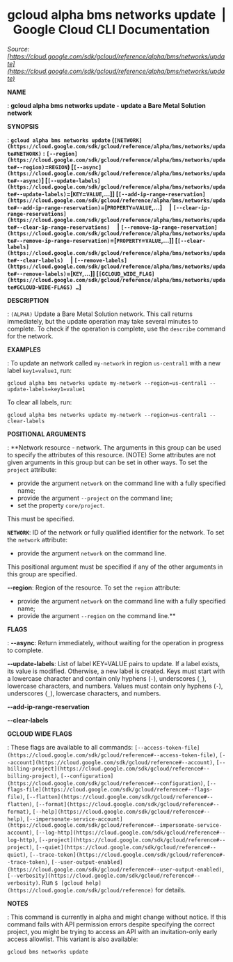 # gcloud alpha bms networks update  |  Google Cloud CLI Documentation

*Source: [https://cloud.google.com/sdk/gcloud/reference/alpha/bms/networks/update](https://cloud.google.com/sdk/gcloud/reference/alpha/bms/networks/update)*

**NAME**

: **gcloud alpha bms networks update - update a Bare Metal Solution network**

**SYNOPSIS**

: **`gcloud alpha bms networks update` (`[NETWORK](https://cloud.google.com/sdk/gcloud/reference/alpha/bms/networks/update#NETWORK)` : `[--region](https://cloud.google.com/sdk/gcloud/reference/alpha/bms/networks/update#--region)`=`REGION`) [`[--async](https://cloud.google.com/sdk/gcloud/reference/alpha/bms/networks/update#--async)`] [`[--update-labels](https://cloud.google.com/sdk/gcloud/reference/alpha/bms/networks/update#--update-labels)`=[`KEY`=`VALUE`,…]] [`[--add-ip-range-reservation](https://cloud.google.com/sdk/gcloud/reference/alpha/bms/networks/update#--add-ip-range-reservation)`=[`PROPERTY`=`VALUE`,…]     | `[--clear-ip-range-reservations](https://cloud.google.com/sdk/gcloud/reference/alpha/bms/networks/update#--clear-ip-range-reservations)`     | `[--remove-ip-range-reservation](https://cloud.google.com/sdk/gcloud/reference/alpha/bms/networks/update#--remove-ip-range-reservation)`=[`PROPERTY`=`VALUE`,…]] [`[--clear-labels](https://cloud.google.com/sdk/gcloud/reference/alpha/bms/networks/update#--clear-labels)`     | `[--remove-labels](https://cloud.google.com/sdk/gcloud/reference/alpha/bms/networks/update#--remove-labels)`=[`KEY`,…]] [`[GCLOUD_WIDE_FLAG](https://cloud.google.com/sdk/gcloud/reference/alpha/bms/networks/update#GCLOUD-WIDE-FLAGS) …`]**

**DESCRIPTION**

: `(ALPHA)` Update a Bare Metal Solution network.
This call returns immediately, but the update operation may take several minutes
to complete. To check if the operation is complete, use the
`describe` command for the network.

**EXAMPLES**

: To update an network called ``my-network`` in
region ``us-central1`` with a new label
``key1=value1``, run:

```
gcloud alpha bms networks update my-network --region=us-central1 --update-labels=key1=value1
```

To clear all labels, run:

```
gcloud alpha bms networks update my-network --region=us-central1 --clear-labels
```

**POSITIONAL ARGUMENTS**

: **Network resource - network. The arguments in this group can be used to specify
the attributes of this resource. (NOTE) Some attributes are not given arguments
in this group but can be set in other ways.
To set the `project` attribute:

- provide the argument `network` on the command line with a fully
specified name;
- provide the argument `--project` on the command line;
- set the property `core/project`.

This must be specified.

**`NETWORK`**:
ID of the network or fully qualified identifier for the network.
To set the `network` attribute:

- provide the argument `network` on the command line.

This positional argument must be specified if any of the other arguments in this
group are specified.

**--region**:
Region of the resource.
To set the `region` attribute:

- provide the argument `network` on the command line with a fully
specified name;
- provide the argument `--region` on the command line.**

**FLAGS**

: **--async**:
Return immediately, without waiting for the operation in progress to complete.

**--update-labels**:
List of label KEY=VALUE pairs to update. If a label exists, its value is
modified. Otherwise, a new label is created.
Keys must start with a lowercase character and contain only hyphens
(`-`), underscores (`_`), lowercase characters, and
numbers. Values must contain only hyphens (`-`), underscores
(`_`), lowercase characters, and numbers.

**--add-ip-range-reservation**

**--clear-labels**

**GCLOUD WIDE FLAGS**

: These flags are available to all commands: `[--access-token-file](https://cloud.google.com/sdk/gcloud/reference#--access-token-file)`,
`[--account](https://cloud.google.com/sdk/gcloud/reference#--account)`, `[--billing-project](https://cloud.google.com/sdk/gcloud/reference#--billing-project)`,
`[--configuration](https://cloud.google.com/sdk/gcloud/reference#--configuration)`,
`[--flags-file](https://cloud.google.com/sdk/gcloud/reference#--flags-file)`,
`[--flatten](https://cloud.google.com/sdk/gcloud/reference#--flatten)`, `[--format](https://cloud.google.com/sdk/gcloud/reference#--format)`, `[--help](https://cloud.google.com/sdk/gcloud/reference#--help)`, `[--impersonate-service-account](https://cloud.google.com/sdk/gcloud/reference#--impersonate-service-account)`,
`[--log-http](https://cloud.google.com/sdk/gcloud/reference#--log-http)`,
`[--project](https://cloud.google.com/sdk/gcloud/reference#--project)`, `[--quiet](https://cloud.google.com/sdk/gcloud/reference#--quiet)`, `[--trace-token](https://cloud.google.com/sdk/gcloud/reference#--trace-token)`, `[--user-output-enabled](https://cloud.google.com/sdk/gcloud/reference#--user-output-enabled)`,
`[--verbosity](https://cloud.google.com/sdk/gcloud/reference#--verbosity)`.
Run `$ [gcloud help](https://cloud.google.com/sdk/gcloud/reference)` for details.

**NOTES**

: This command is currently in alpha and might change without notice. If this
command fails with API permission errors despite specifying the correct project,
you might be trying to access an API with an invitation-only early access
allowlist. This variant is also available:

```
gcloud bms networks update
```